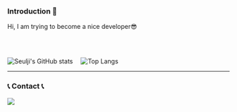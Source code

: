 <div align="left">
    
### Introduction :raised_hands:
Hi, I am trying to become a nice developer😎

<br/><br/>

<div align="left">

![Seulji's GitHub stats](https://github-readme-stats.vercel.app/api?username=SeuljiMoon&show_icons=true&theme=radical)  ![Top Langs](https://github-readme-stats.vercel.app/api/top-langs/?username=SeuljiMoon&layout=compact&theme=dark&hide=html,css)  

---

<div align="left">
    
### 📞 Contact 📞
<div style="display:flex; flex-direction:row;">
    <a href="seuljimoon98@gmail.com">
        <img src="https://img.shields.io/badge/Gmail-EA4335?style=for-the-badge&logo=Gmail&logoColor=white"> 
    </a>
</div><br>

